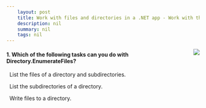 ```yaml
---
    layout: post
    title: Work with files and directories in a .NET app - Work with the file system
    description: nil
    summary: nil
    tags: nil
---
```



 <a target="_blank" href="https://docs.microsoft.com/en-us/learn/modules/dotnet-files/2-file-system/"><i class="fas fa-external-link-alt"></i> </a>
 <img align="right" src="https://docs.microsoft.com/en-us/learn/achievements/dotnet-files.svg">
####  1. Which of the following tasks can you do with Directory.EnumerateFiles?


<i class='fas fa-check-square' style='color: Dodgerblue;'></i> &nbsp;&nbsp;List the files of a directory and subdirectories.

<i class='far fa-square'></i> &nbsp;&nbsp;List the subdirectories of a directory.

<i class='far fa-square'></i> &nbsp;&nbsp;Write files to a directory.
<br />
<br />
<br />
